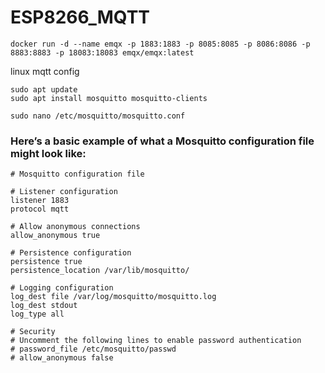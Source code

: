 # ESP8266_MQTT

```
docker run -d --name emqx -p 1883:1883 -p 8085:8085 -p 8086:8086 -p 8883:8883 -p 18083:18083 emqx/emqx:latest
```

linux mqtt config

```
sudo apt update
sudo apt install mosquitto mosquitto-clients
```

```
sudo nano /etc/mosquitto/mosquitto.conf
```

### Here’s a basic example of what a Mosquitto configuration file might look like:

```
# Mosquitto configuration file

# Listener configuration
listener 1883
protocol mqtt

# Allow anonymous connections
allow_anonymous true

# Persistence configuration
persistence true
persistence_location /var/lib/mosquitto/

# Logging configuration
log_dest file /var/log/mosquitto/mosquitto.log
log_dest stdout
log_type all

# Security
# Uncomment the following lines to enable password authentication
# password_file /etc/mosquitto/passwd
# allow_anonymous false
```


